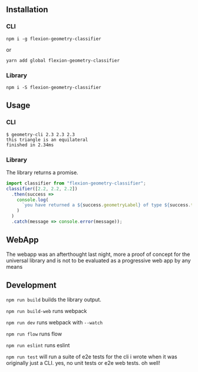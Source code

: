 ## Installation

### CLI

`npm i -g flexion-geometry-classifier`

or

`yarn add global flexion-geometry-classifier`

### Library

`npm i -S flexion-geometry-classifier`

## Usage

### CLI

```
$ geometry-cli 2.3 2.3 2.3
this triangle is an equilateral
finished in 2.34ms
```

### Library

The library returns a promise.

```js
import classifier from "flexion-geometry-classifier";
classifier([2.2, 2.2, 2.2])
  .then(success =>
    console.log(
      `you have returned a ${success.geometryLabel} of type ${success.type}`
    )
  )
  .catch(message => console.error(message));
```

## WebApp

The webapp was an afterthought last night, more a proof of concept for the universal library and is not to be evaluated as a progressive web app by any means

## Development

`npm run build` builds the library output.

`npm run build-web` runs webpack

`npm run dev` runs webpack with `--watch`

`npm run flow` runs flow

`npm run eslint` runs eslint

`npm run test` will run a suite of e2e tests for the cli i wrote when it was originally just a CLI. yes, no unit tests or e2e web tests. oh well!
